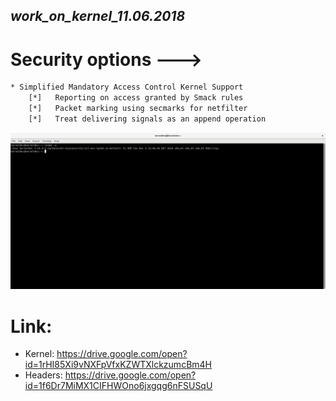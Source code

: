 ***work_on_kernel_11.06.2018***
----------------------------------------------------
# Security options  --->
```bash
* Simplified Mandatory Access Control Kernel Support
    [*]   Reporting on access granted by Smack rules
    [*]   Packet marking using secmarks for netfilter
    [*]   Treat delivering signals as an append operation 
```
![](https://github.com/nu11secur1ty/kernel-4.19.0V.Varbanovski_lp150.12.22_default/blob/master/work_on_kernel_11.06.2018/Screenshot%20from%202018-11-07%2014-11-00.png)

# Link:
- Kernel: https://drive.google.com/open?id=1rHI85Xi9vNXFpVfxKZWTXlckzumcBm4H
- Headers: https://drive.google.com/open?id=1f6Dr7MiMX1CIFHWOno6jxgqg6nFSUSqU
